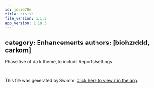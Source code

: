 ```yaml
---
id: jdjie78e
title: "1512"
file_version: 1.1.3
app_version: 1.18.3
---
```


## category: Enhancements authors: \[biohzrddd, carkom\]

Phase five of dark theme, to include Reports/settings

<br/>

This file was generated by Swimm. [Click here to view it in the app](https://app.swimm.io/repos/Z2l0aHViJTNBJTNBYWN0dWFsJTNBJTNBc2FuanBhcmVlaw==/docs/jdjie78e).
